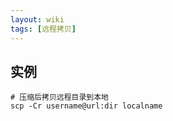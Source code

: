 ```yaml
---
layout: wiki
tags: [远程拷贝]
---
```


## 实例

```
# 压缩后拷贝远程目录到本地
scp -Cr username@url:dir localname
```
